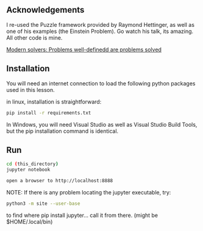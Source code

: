 ## Acknowledgements

I re-used the Puzzle framework provided by Raymond Hettinger, as well as one of his examples (the Einstein Problem). Go watch his talk, its amazing. All other code is mine.

[Modern solvers: Problems well-definedd are problems solved](https://www.youtube.com/watch?v=_GP9OpZPUYc)


## Installation

You will need an internet connection to load the following python packages
used in this lesson.

in linux, installation is straightforward:

```bash
pip install -r requirements.txt
```

In Windows, you will need Visual Studio as well as Visual Studio Build Tools, but the pip installation command is identical.


## Run

```bash
cd (this_directory)
jupyter notebook

open a browser to http://localhost:8888
```

NOTE: If there is any problem locating the jupyter executable, try:

```bash
python3 -m site --user-base
```

to find where pip install jupyter... call it from there. (might be $HOME/.local/bin)
